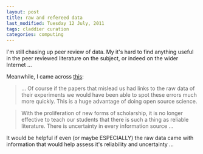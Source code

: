 ```yaml
---
layout: post
title: raw and refereed data
last_modified: Tuesday 12 July, 2011
tags: claddier curation
categories: computing
---
```

I'm still chasing up peer review of data. My it's hard to find anything useful in the peer reviewed literature on the subject, or indeed on the wider Internet ...

Meanwhile, I came across [this](http://drexel-coas-elearning.blogspot.com/2006/08/quality-control-and-peer-review.html):
<blockquote>... Of course if the papers that mislead us had links to the raw data of their experiments we would have been able to spot these errors much more quickly. This is a huge advantage of doing open source science.
</blockquote>
<blockquote>With the proliferation of new forms of scholarship, it is no longer effective to teach our students that there is such a thing as reliable literature. There is uncertainty in every information source ...
</blockquote>

It would be helpful if even (or maybe ESPECIALLY) the raw data came with information that would help assess it's reliability and uncertainty ...
